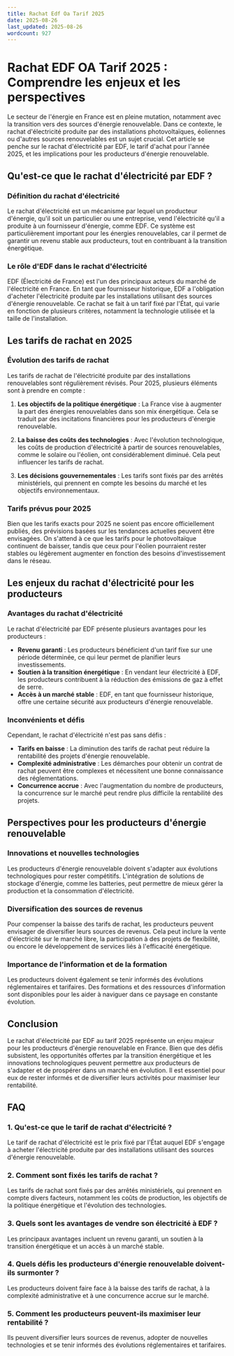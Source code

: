 ```yaml
---
title: Rachat Edf Oa Tarif 2025
date: 2025-08-26
last_updated: 2025-08-26
wordcount: 927
---
```


# Rachat EDF OA Tarif 2025 : Comprendre les enjeux et les perspectives

Le secteur de l'énergie en France est en pleine mutation, notamment avec la transition vers des sources d'énergie renouvelable. Dans ce contexte, le rachat d'électricité produite par des installations photovoltaïques, éoliennes ou d'autres sources renouvelables est un sujet crucial. Cet article se penche sur le rachat d'électricité par EDF, le tarif d'achat pour l'année 2025, et les implications pour les producteurs d'énergie renouvelable.

## Qu'est-ce que le rachat d'électricité par EDF ?

### Définition du rachat d'électricité

Le rachat d'électricité est un mécanisme par lequel un producteur d'énergie, qu'il soit un particulier ou une entreprise, vend l'électricité qu'il a produite à un fournisseur d'énergie, comme EDF. Ce système est particulièrement important pour les énergies renouvelables, car il permet de garantir un revenu stable aux producteurs, tout en contribuant à la transition énergétique.

### Le rôle d'EDF dans le rachat d'électricité

EDF (Électricité de France) est l'un des principaux acteurs du marché de l'électricité en France. En tant que fournisseur historique, EDF a l'obligation d'acheter l'électricité produite par les installations utilisant des sources d'énergie renouvelable. Ce rachat se fait à un tarif fixé par l'État, qui varie en fonction de plusieurs critères, notamment la technologie utilisée et la taille de l'installation.

## Les tarifs de rachat en 2025

### Évolution des tarifs de rachat

Les tarifs de rachat de l'électricité produite par des installations renouvelables sont régulièrement révisés. Pour 2025, plusieurs éléments sont à prendre en compte :

1. **Les objectifs de la politique énergétique** : La France vise à augmenter la part des énergies renouvelables dans son mix énergétique. Cela se traduit par des incitations financières pour les producteurs d'énergie renouvelable.
   
2. **La baisse des coûts des technologies** : Avec l'évolution technologique, les coûts de production d'électricité à partir de sources renouvelables, comme le solaire ou l'éolien, ont considérablement diminué. Cela peut influencer les tarifs de rachat.

3. **Les décisions gouvernementales** : Les tarifs sont fixés par des arrêtés ministériels, qui prennent en compte les besoins du marché et les objectifs environnementaux.

### Tarifs prévus pour 2025

Bien que les tarifs exacts pour 2025 ne soient pas encore officiellement publiés, des prévisions basées sur les tendances actuelles peuvent être envisagées. On s'attend à ce que les tarifs pour le photovoltaïque continuent de baisser, tandis que ceux pour l'éolien pourraient rester stables ou légèrement augmenter en fonction des besoins d'investissement dans le réseau.

## Les enjeux du rachat d'électricité pour les producteurs

### Avantages du rachat d'électricité

Le rachat d'électricité par EDF présente plusieurs avantages pour les producteurs :

- **Revenu garanti** : Les producteurs bénéficient d'un tarif fixe sur une période déterminée, ce qui leur permet de planifier leurs investissements.
- **Soutien à la transition énergétique** : En vendant leur électricité à EDF, les producteurs contribuent à la réduction des émissions de gaz à effet de serre.
- **Accès à un marché stable** : EDF, en tant que fournisseur historique, offre une certaine sécurité aux producteurs d'énergie renouvelable.

### Inconvénients et défis

Cependant, le rachat d'électricité n'est pas sans défis :

- **Tarifs en baisse** : La diminution des tarifs de rachat peut réduire la rentabilité des projets d'énergie renouvelable.
- **Complexité administrative** : Les démarches pour obtenir un contrat de rachat peuvent être complexes et nécessitent une bonne connaissance des réglementations.
- **Concurrence accrue** : Avec l'augmentation du nombre de producteurs, la concurrence sur le marché peut rendre plus difficile la rentabilité des projets.

## Perspectives pour les producteurs d'énergie renouvelable

### Innovations et nouvelles technologies

Les producteurs d'énergie renouvelable doivent s'adapter aux évolutions technologiques pour rester compétitifs. L'intégration de solutions de stockage d'énergie, comme les batteries, peut permettre de mieux gérer la production et la consommation d'électricité.

### Diversification des sources de revenus

Pour compenser la baisse des tarifs de rachat, les producteurs peuvent envisager de diversifier leurs sources de revenus. Cela peut inclure la vente d'électricité sur le marché libre, la participation à des projets de flexibilité, ou encore le développement de services liés à l'efficacité énergétique.

### Importance de l'information et de la formation

Les producteurs doivent également se tenir informés des évolutions réglementaires et tarifaires. Des formations et des ressources d'information sont disponibles pour les aider à naviguer dans ce paysage en constante évolution.

## Conclusion

Le rachat d'électricité par EDF au tarif 2025 représente un enjeu majeur pour les producteurs d'énergie renouvelable en France. Bien que des défis subsistent, les opportunités offertes par la transition énergétique et les innovations technologiques peuvent permettre aux producteurs de s'adapter et de prospérer dans un marché en évolution. Il est essentiel pour eux de rester informés et de diversifier leurs activités pour maximiser leur rentabilité.

## FAQ

### 1. Qu'est-ce que le tarif de rachat d'électricité ?

Le tarif de rachat d'électricité est le prix fixé par l'État auquel EDF s'engage à acheter l'électricité produite par des installations utilisant des sources d'énergie renouvelable.

### 2. Comment sont fixés les tarifs de rachat ?

Les tarifs de rachat sont fixés par des arrêtés ministériels, qui prennent en compte divers facteurs, notamment les coûts de production, les objectifs de la politique énergétique et l'évolution des technologies.

### 3. Quels sont les avantages de vendre son électricité à EDF ?

Les principaux avantages incluent un revenu garanti, un soutien à la transition énergétique et un accès à un marché stable.

### 4. Quels défis les producteurs d'énergie renouvelable doivent-ils surmonter ?

Les producteurs doivent faire face à la baisse des tarifs de rachat, à la complexité administrative et à une concurrence accrue sur le marché.

### 5. Comment les producteurs peuvent-ils maximiser leur rentabilité ?

Ils peuvent diversifier leurs sources de revenus, adopter de nouvelles technologies et se tenir informés des évolutions réglementaires et tarifaires.